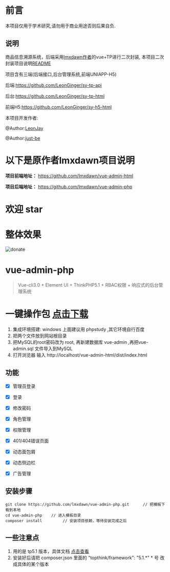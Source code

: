 # 前言
本项目仅用于学术研究,请勿用于商业用途否则后果自负.
 
## 说明
商品信息溯源系统，后端采用<a href="https://github.com/lmxdawn">lmxdawn作者</a>的vue+TP进行二次封装,
本项目二次封装项目说明<a href="./README">README</a>

项目含有三端(后端接口,后台管理系统,前端UNIAPP-H5)

后端:<a href="https://github.com/LeonGinger/sy-tp-api">https://github.com/LeonGinger/sy-tp-api</a>

后台:<a href="https://github.com/LeonGinger/sy-tp-html">https://github.com/LeonGinger/sy-tp-html</a>

前端H5:<a href="https://github.com/LeonGinger/sy-h5-html">https://github.com/LeonGinger/sy-h5-html</a>

本项目开发作者:

@Author:<a href="https://gitee.com/LeonJay">LeonJay</a>

@Author:<a href="https://gitee.com/just-be">just-be</a>



# 以下是原作者lmxdawn项目说明

**项目前端地址：** <a href="https://github.com/lmxdawn/vue-admin-html" target="_blank">https://github.com/lmxdawn/vue-admin-html</a>

**项目后端地址：** <a href="https://github.com/lmxdawn/vue-admin-php" target="_blank">https://github.com/lmxdawn/vue-admin-php</a>

# 欢迎 star

# 整体效果

![donate](https://lmxdawn.github.io/images/show-how1.jpg)

# vue-admin-php

> Vue-cli3.0 + Element UI + ThinkPHP5.1 + RBAC权限 + 响应式的后台管理系统

# 一键操作包 <a href="https://pan.baidu.com/s/1og4fb7FePOQ1HIDOcBqmVw">点击下载</a>

1. 集成环境搭建: windows 上面建议用 phpstudy ,其它环境自行百度
2. 把两个文件放到网站根目录
3. 把MySQL的root密码改为 root, 再新建数据库 vue-admin ,再把vue-admin.sql 文件导入到MySQL
4. 打开浏览器 输入 http://localhost/vue-admin-html/dist/index.html


## 功能 ##
- [x] 管理员登录
- [x] 登录
- [x] 修改密码
- [x] 角色管理
- [x] 权限管理
- [x] 401/404错误页面
- [x] 动态面包屑
- [x] 动态侧边栏
- [x] 广告管理


## 安装步骤 ##

	git clone https://github.com/lmxdawn/vue-admin-php.git      // 把模板下载到本地
	cd vue-admin-php    // 进入模板目录
	composer install         // 安装项目依赖，等待安装完成之后

## 一些注意点 ##
1. 用的是 tp5.1 版本，具体文档 <a href="https://www.kancloud.cn/manual/thinkphp5_1/353946">点击查看</a>
2. 安装好后请把 composer.json 里面的 "topthink/framework": "5.1.*"  * 号 改成具体的某个版本